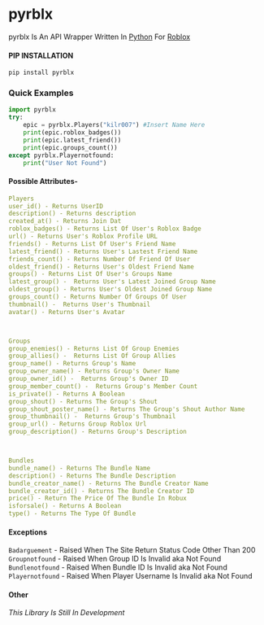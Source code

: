# **pyrblx**


pyrblx Is An API Wrapper Written In [Python](https://www.python.org/) For [Roblox](https://www.roblox.com)
#### PIP INSTALLATION
``pip install pyrblx``
###  Quick Examples
````python
import pyrblx 
try:
    epic = pyrblx.Players("kilr007") #Insert Name Here
    print(epic.roblox_badges())
    print(epic.latest_friend())
    print(epic.groups_count())
except pyrblx.Playernotfound:
    print("User Not Found")

````
#### Possible Attributes-
````yaml
Players
user_id() - Returns UserID
description() - Returns description
created_at() - Returns Join Dat
roblox_badges() - Returns List Of User's Roblox Badge
url() - Returns User's Roblox Profile URL
friends() - Returns List Of User's Friend Name
latest_friend() - Returns User's Lastest Friend Name 
friends_count() - Returns Number Of Friend Of User
oldest_friend() - Returns User's Oldest Friend Name  
groups() - Returns List Of User's Groups Name
latest_group() -  Returns User's Latest Joined Group Name 
oldest_group() - Returns User's Oldest Joined Group Name 
groups_count() - Returns Number Of Groups Of User
thumbnail() -  Returns User's Thumbnail
avatar() - Returns User's Avatar



Groups
group_enemies() - Returns List Of Group Enemies
group_allies() -  Returns List Of Group Allies
group_name() - Returns Group's Name
group_owner_name() - Returns Group's Owner Name
group_owner_id() -  Returns Group's Owner ID
group_member_count() -  Returns Group's Member Count
is_private() - Returns A Boolean 
group_shout() - Returns The Group's Shout
group_shout_poster_name() - Returns The Group's Shout Author Name
group_thumbnail() -  Returns Group's Thumbnail
group_url() - Returns Group Roblox Url
group_description() - Returns Group's Description



Bundles
bundle_name() - Returns The Bundle Name
description() - Returns The Bundle Description
bundle_creator_name() - Returns The Bundle Creator Name
bundle_creator_id() - Returns The Bundle Creator ID
price() - Return The Price Of The Bundle In Robux
isforsale() - Returns A Boolean
type() - Returns The Type Of Bundle
````
#### Exceptions 
`Badarguement` -  Raised When The Site Return Status Code Other Than 200  
`Groupnotfound` - Raised When Group ID Is Invalid aka Not Found  
`Bundlenotfound` - Raised When Bundle ID Is Invalid aka Not Found  
`Playernotfound` - Raised When Player Username Is Invalid aka Not Found  


#### Other
*This Library Is Still In Development*














